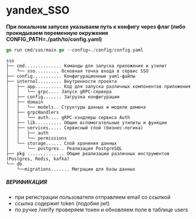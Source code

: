 # yandex_SSO

**При локальном запуске указываем путь к конфигу через флаг (либо прокидываем переменную окружения CONFIG_PATH=./path/to/config.yaml)**
``` go
go run cmd/sso/main.go --config=./config/config.yaml
```

```
sso
├── cmd.............. Команды для запуска приложения и утилит
│	└── sso......... Основная точка входа в сервис SSO
├── config........... Конфигурационные yaml-файлы
├── internal......... Внутренности проекта
│	├── app.......... Код для запуска различных компонентов приложения
│	│	└── grpc.... Запуск gRPC-сервера
│	├── config....... Загрузка конфигурации
│	├── domain
│	│	└── models.. Структуры данных и модели домена
│	├── grpcHandlers
│	│	└── auth.... gRPC-хэндлеры сервиса Auth
│	├── lib.......... Общие вспомогательные утилиты и функции
│	├── services..... Сервисный слой (бизнес-логика)
│	│	├── auth
│	│	└── permissions
│	└── storage...... Слой хранения данных
│	    └── postgres.. Реализация PostgreSQL
├── pkg .............. Общие реализации различных инструментов (Postgres, Redis, kafka)
└── db
    └──migrations....... Миграции для базы данных
```

##### ВЕРИФИКАЦИЯ

- при регистрации пользователя отправляем email со ссылкой
- ссылка содержит token (подобие jwt)
- по ручке /verify проверяем токен и обновляем поле в таблице users
